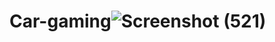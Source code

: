 # Car-gaming![Screenshot (521)](https://github.com/pratyusha-23/Car-gaming/assets/129256390/0e314e32-8d96-4f2d-9d65-a4fe95f5ea64)
